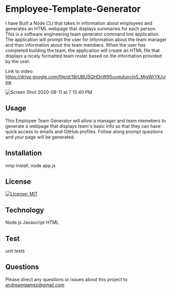 # Employee-Template-Generator
I have Built a Node CLI that takes in information about employees and generates an HTML webpage that displays summaries for each person. This is a software engineering team generator command line application. The application will prompt the user for information about the team manager and then information about the team members. When the user has completed building the team, the application will create an HTML file that displays a nicely formatted team roster based on the information provided by the user. 

 Link to video: https://drive.google.com/file/d/18rUBUSQHDcW95uvquIuncjn5_MjgWrYK/view

![Screen Shot 2020-08-11 at 7 13 40 PM](https://user-images.githubusercontent.com/65183415/89961143-dd610f80-dc0e-11ea-9394-cf5999853980.png)


## Usage 

This Employee Team Generator will allow a manager and team memebers to generate a webpage that displays team's basic info
so that they can have quick access to emails and GitHub profiles. Follow along prompt questions and your page will be generated.

## Installation

nmp install, 
node app.js

## License 
[![License: MIT](https://img.shields.io/badge/License-MIT-yellow.svg)](https://opensource.org/licenses/MIT)

## Technology

Node.js
Javascript 
HTML

## Test

unit tests

## Questions 

Please direct any questions or issues about this project to andreamgamez@gmail.com



